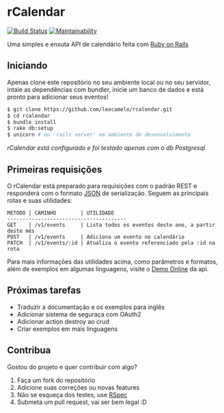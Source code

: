 # rCalendar

[![Build Status](https://travis-ci.org/leocamelo/rcalendar.svg?branch=master)](https://travis-ci.org/leocamelo/rcalendar)
[![Maintainability](https://api.codeclimate.com/v1/badges/45a1bd79dd3d6c9e8abe/maintainability)](https://codeclimate.com/github/leocamelo/rcalendar/maintainability)

Uma simples e enxuta API de calendário feita com [Ruby on Rails](http://rubyonrails.org/)

## Iniciando
Apenas clone este repositório no seu ambiente local ou no seu servidor,
intale as dependências com bundler, inicie um banco de dados e está
pronto para adicionar seus eventos!

```bash
$ git clone https://github.com/leocamelo/rcalendar.git
$ cd rcalendar
$ bundle install
$ rake db:setup
$ unicorn # ou 'rails server' em ambiente de desenvolvimento
```
*rCalendar está configurado e foi testado apenas com o db Postgresql*

## Primeiras requisições
O rCalendar está preparado para requisições com o padrão REST e responderá
com o formato [JSON](http://json.org/) de serialização. Seguem as principais
rotas e suas utilidades:

```
METODO | CAMINHO        | UTILIDADE
---------------------------------------
GET    | /v1/events     | Lista todos os eventos deste ano, a partir deste mês
POST   | /v1/events     | Adiciona um evento no calendário
PATCH  | /v1/events/:id | Atualiza o evento referenciado pela :id na rota
```

Para mais informações das utilidades acima, como parâmetros e formatos, além de
exemplos em algumas linguagens, visite o [Demo Online](https://rcalendar.herokuapp.com) da api.

## Próximas tarefas
- Traduzir a documentação e os exemplos para inglês
- Adicionar sistema de seguraça com OAuth2
- Adicionar action destroy ao crud
- Criar exemplos em mais linguagens

## Contribua
Gostou do projeto e quer contribuir com algo?

1. Faça um fork do repositório
2. Adicione suas correções ou novas features
3. Não se esqueça dos testes, use [RSpec](http://rspec.info/)
4. Submeta um pull request, vai ser bem legal :D
